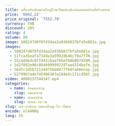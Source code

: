 ```yaml
---
title: เครื่องประดับขนาดใหญ่ไก่นําโชคห้องนั่งเล่นตกแต่งบ้านที่สร้างสรรค์
price: '6042.22'
price_original: '7552.78'
currency: THB
discount: 20%
rating: 4
volume: 89
image: S08247d0f0fd34aa2a9366837bfa5e681o.jpg
images:
  - S08247d0f0fd34aa2a9366837bfa5e681o.jpg
  - S1fca35eafa734da3a5992db46c79a7f7N.jpg
  - S5ceddedc0ffd42cbaaf6bef68b897d39M.jpg
  - Sd2f892e96c8046999992297aa4324bafm.jpg
  - S6dfc2d5b72134975bb8877f68fa68ecep.jpg
  - S2799b7ade745406387a184e4c171cd50f.jpg
video: 4000237544347.mp4
categories:
  - name: บ้านและสวน
    slug: านและสวน
  - name: ตกแต่งบ้าน
    slug: ตกแต-งบ-าน
slug: เคร-องประด-บขนาดใหญ-ไก-าโชคห
encode: ol44N0q
lang: th
---
```

  